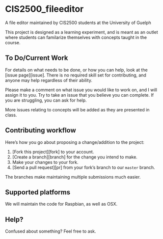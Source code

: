 # CIS2500_fileeditor
A file editor maintained by CIS2500 students at the University of Guelph

This project is designed as a learning experiment, and is meant as an outlet where students can familarize themselves with concepts taught in the course.

## To Do/Current Work
For details on what needs to be done, or how you can help, look at the [issue page][issue]. There is no required skill set for contributing, and anyone may help regardless of their ability.

Please make a comment on what issue you would like to work on, and I will assign it to you. Try to take an issue that you believe you can complete. If you are struggling, you can ask for help.

More issues relating to concepts will be added as they are presented in class.

## Contributing workflow

Here’s how you go about proposing a change/addition to the project:

1. [Fork this project][fork] to your account.
2. [Create a branch][branch] for the change you intend to make.
3. Make your changes to your fork.
4. [Send a pull request][pr] from your fork’s branch to our `master` branch.

The branches make maintaining multiple submissions much easier.

## Supported platforms
We will maintain the code for Raspbian, as well as OSX.

## Help?
Confused about something? Feel free to ask.